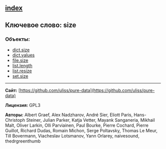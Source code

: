 [index](../index.html)
---

## Ключевое слово: size

### Объекты:
* [dict.size](../dict.size.html)
* [dict.values](../dict.values.html)
* [file.size](../file.size.html)
* [list.length](../list.length.html)
* [list.resize](../list.resize.html)
* [set.size](../set.size.html)

---
**Сайт:** [https://github.com/uliss/pure-data](https://github.com/uliss/pure-data)

**Лицензия:** GPL3

**Авторы:** Albert Graef, Alex Nadzharov, André Sier, Eliott Paris, Hans-Christoph Steiner, Julian Parker, Katja Vetter, Mayank Sanganeria, Mikhail Malt, Oliver Larkin, Olli Parviainen, Paul Bourke, Pierre Cochard, Pierre Guillot, Richard Dudas, Romain Michon, Serge Poltavsky, Thomas Le Meur, Till Bovermann, Viacheslav Lotsmanov, Yann Orlarey, naivesound, thedrgreenthumb

